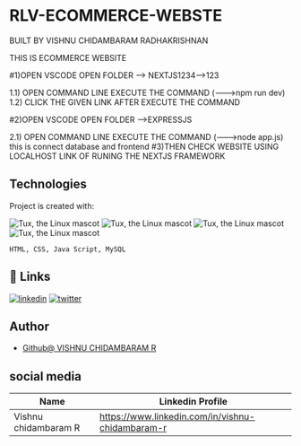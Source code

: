 # RLV-ECOMMERCE-WEBSTE
BUILT BY VISHNU CHIDAMBARAM RADHAKRISHNAN

THIS IS ECOMMERCE WEBSITE 

#1)OPEN VSCODE OPEN FOLDER --> NEXTJS1234-->123  

 1.1) OPEN COMMAND LINE EXECUTE THE COMMAND (--->npm run dev)
 1.2) CLICK THE GIVEN LINK AFTER EXECUTE THE COMMAND 

#2)OPEN VSCODE OPEN FOLDER -->EXPRESSJS

2.1) OPEN COMMAND LINE EXECUTE THE COMMAND (--->node app.js)
     this is connect database and frontend 
#3)THEN CHECK WEBSITE USING LOCALHOST LINK OF RUNING THE NEXTJS FRAMEWORK

## Technologies
Project is created with:

![Tux, the Linux mascot](https://img.icons8.com/color/48/40C057/html-5--v1.png)   ![Tux, the Linux mascot](https://img.icons8.com/fluency/48/000000/css3.png) ![Tux, the Linux mascot](https://img.icons8.com/fluency/48/000000/javascript.png) ![Tux, the Linux mascot](https://img.icons8.com/color/48/000000/mysql.png) 

    HTML, CSS, Java Script, MySQL
 
 
 
## 🔗 Links
[![linkedin](https://img.shields.io/badge/linkedin-0A66C2?style=for-the-badge&logo=linkedin&logoColor=white)](https://www.linkedin.com/in/vishnu-chidambaram-r)
[![twitter](https://img.shields.io/badge/twitter-1DA1F2?style=for-the-badge&logo=twitter&logoColor=white)](https://twitter.com/)


## Author
- [Github@ VISHNU CHIDAMBARAM R](https://www.github.com/VISHNU-CHIDAMBARAM-RADHAKRISHNAN)

## social media


| Name | Linkedin Profile |
| ---------------|---------------|
| Vishnu chidambaram R| https://www.linkedin.com/in/vishnu-chidambaram-r|


